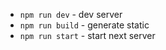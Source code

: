 - `npm run dev` - dev server
- `npm run build` - generate static
- `npm run start` - start next server